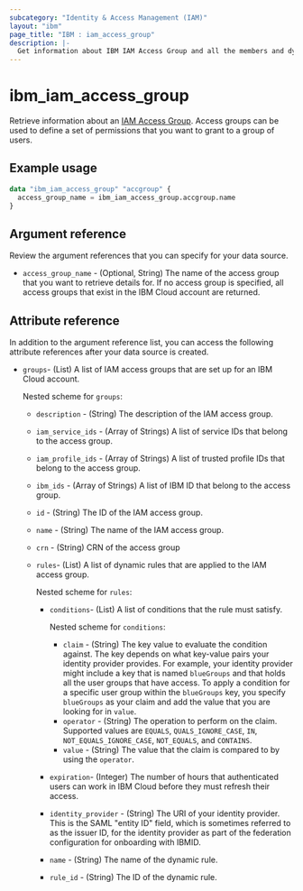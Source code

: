 ```yaml
---
subcategory: "Identity & Access Management (IAM)"
layout: "ibm"
page_title: "IBM : iam_access_group"
description: |-
  Get information about IBM IAM Access Group and all the members and dynamic rules associated with the group.
---
```


# ibm_iam_access_group

Retrieve information about an [IAM Access Group](https://cloud.ibm.com/iam/groups). Access groups can be used to define a set of permissions that you want to grant to a group of users.

## Example usage


```terraform
data "ibm_iam_access_group" "accgroup" {
  access_group_name = ibm_iam_access_group.accgroup.name
}
```

## Argument reference

Review the argument references that you can specify for your data source.

- `access_group_name` - (Optional, String) The name of the access group that you want to retrieve details for. If no access group is specified, all access groups that exist in the IBM Cloud account are returned. 

## Attribute reference
In addition to the argument reference list, you can access the following attribute references after your data source is created.

- `groups`- (List) A list of IAM access groups that are set up for an IBM Cloud account.

  Nested scheme for `groups`:
  
  - `description` - (String) The description of the IAM access group.
  - `iam_service_ids` - (Array of Strings) A list of service IDs that belong to the access group.
  - `iam_profile_ids` - (Array of Strings) A list of trusted profile IDs that belong to the access group.
  - `ibm_ids` - (Array of Strings) A list of IBM ID that belong to the access group.
  - `id` - (String) The ID of the IAM access group.
  - `name` - (String) The name of the IAM access group.
  - `crn` - (String) CRN of the access group
  - `rules`- (List) A list of dynamic rules that are applied to the IAM access group.

    Nested scheme for `rules`:
	- `conditions`- (List) A list of conditions that the rule must satisfy.
	  
	   Nested scheme for `conditions`:
	   - `claim` - (String) The key value to evaluate the condition against. The key depends on what key-value pairs your identity provider provides. For example, your identity provider might include a key that is named `blueGroups` and that holds all the user groups that have access. To apply a condition for a specific user group within the `blueGroups` key, you specify `blueGroups` as your claim and add the value that you are looking for in `value`.
	   - `operator` - (String) The operation to perform on the claim. Supported values are `EQUALS`, `QUALS_IGNORE_CASE`, `IN`, `NOT_EQUALS_IGNORE_CASE`, `NOT_EQUALS`, and `CONTAINS`.
	   - `value` - (String) The value that the claim is compared to by using the `operator`.
	- `expiration`- (Integer) The number of hours that authenticated users can work in IBM Cloud before they must refresh their access.
	- `identity_provider` - (String) The URI of your identity provider. This is the SAML "entity ID" field, which is sometimes referred to as the issuer ID, for the identity provider as part of the federation configuration for onboarding with IBMID.
	- `name` - (String) The name of the dynamic rule.
	- `rule_id` - (String) The ID of the dynamic rule.
